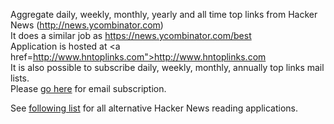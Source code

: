 Aggregate daily, weekly, monthly, yearly and all time top links from Hacker News (http://news.ycombinator.com)<br />
It does a similar job
as <a href="https://news.ycombinator.com/best" target="_blank">https://news.ycombinator.com/best</a> <br />
Application is hosted at <a href=http://www.hntoplinks.com">http://www.hntoplinks.com</a> <br />
It is also possible to subscribe daily, weekly, monthly, annually top links mail lists. <br />
Please <a href="http://www.hntoplinks.com/subscribe" target="_blank">go here</a> for email subscription. <br/>

See <a href="https://github.com/cheeaun/hackerweb/wiki/Hacker-News-apps" target="_blank">following list</a> for all
alternative Hacker News reading applications.


